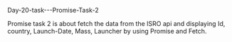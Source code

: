 Day-20-task---Promise-Task-2

Promise task 2 is about fetch the data from the ISRO api and displaying Id, country, Launch-Date, Mass, Launcher by using Promise and Fetch.